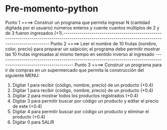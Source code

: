 # Pre-momento-python
Punto 1 ====> Construir un programa que permita ingresar N (cantidad digitada por el usuario) números enteros y cuente cuantos múltiplos de 2 y de 3 fueron ingresados (+1).-----------------------------------------------------------------------------------------------------------------------------------------------------
Punto 2 ====>  Leer el nombre de 10 frutas {nombre, color, precio} para preparar un salpicón; el programa debe permitir mostrar las 10 frutas ingresadas al mismo tiempo en sentido inverso al ingresado -------------------------------------------------------------------------------------------------------------------
Punto 3 ====>  Construir un programa para ir de compras en un supermercado que permita la construcción del siguiente MENU: 

1. Digitar 1 para recibir  {código, nombre, precio} de un producto (+0.4) 
1. Digitar 1 para recibir  {código, nombre, precio} de un producto (+0.4) 
2. Digitar 2 para mostrar  todos los productos registrados (+0.4) 
3. Digitar 3 para permitir buscar por código un producto y editar el precio de este (+0.4) 
4. Digitar 4 para permitir buscar por código un producto y eliminar el producto (+0.4) 
5. Digitar 0 para SALIR 
